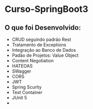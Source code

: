 # Curso-SpringBoot3

## O que foi Desenvolvido: 
- CRUD seguindo padrão Rest
- Tratamento de Exceptions
- Integração ao Banco de Dados
- Padão de Projetos: Value Object
- Content Negotiation
- HATEOAS
- SWagger
- CORS
- JWT
- Spring Scurity
- Test Container
- JUnit 5
- 
